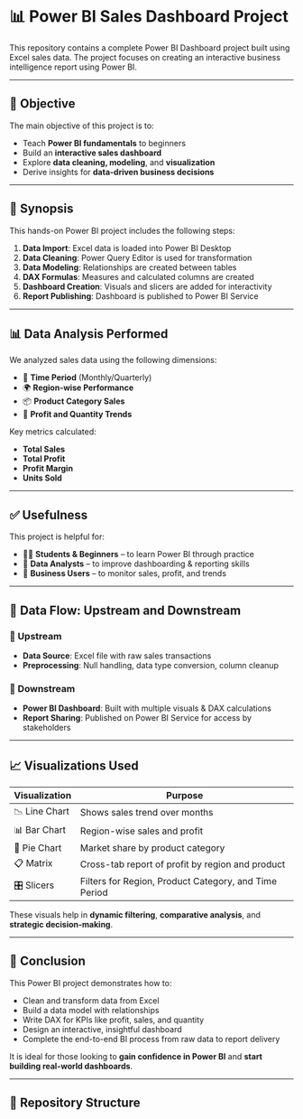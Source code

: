 # 📊 Power BI Sales Dashboard Project

This repository contains a complete Power BI Dashboard project built using Excel sales data. The project focuses on creating an interactive business intelligence report using Power BI.

---

## 🎯 Objective

The main objective of this project is to:

- Teach **Power BI fundamentals** to beginners
- Build an **interactive sales dashboard**
- Explore **data cleaning, modeling**, and **visualization**
- Derive insights for **data-driven business decisions**

---

## 📄 Synopsis

This hands-on Power BI project includes the following steps:

1. **Data Import**: Excel data is loaded into Power BI Desktop  
2. **Data Cleaning**: Power Query Editor is used for transformation  
3. **Data Modeling**: Relationships are created between tables  
4. **DAX Formulas**: Measures and calculated columns are created  
5. **Dashboard Creation**: Visuals and slicers are added for interactivity  
6. **Report Publishing**: Dashboard is published to Power BI Service  

---

## 📊 Data Analysis Performed

We analyzed sales data using the following dimensions:

- 📅 **Time Period** (Monthly/Quarterly)  
- 🌍 **Region-wise Performance**  
- 📦 **Product Category Sales**  
- 💸 **Profit and Quantity Trends**  

Key metrics calculated:

- **Total Sales**  
- **Total Profit**  
- **Profit Margin**  
- **Units Sold**  

---

## ✅ Usefulness

This project is helpful for:

- 🧑‍🎓 **Students & Beginners** – to learn Power BI through practice  
- 🧮 **Data Analysts** – to improve dashboarding & reporting skills  
- 🏢 **Business Users** – to monitor sales, profit, and trends  

---

## 🔄 Data Flow: Upstream and Downstream

### 🔼 Upstream

- **Data Source**: Excel file with raw sales transactions  
- **Preprocessing**: Null handling, data type conversion, column cleanup  

### 🔽 Downstream

- **Power BI Dashboard**: Built with multiple visuals & DAX calculations  
- **Report Sharing**: Published on Power BI Service for access by stakeholders  

---

## 📈 Visualizations Used

| Visualization      | Purpose                                               |
|--------------------|--------------------------------------------------------|
| 📉 Line Chart       | Shows sales trend over months                         |
| 📊 Bar Chart        | Region-wise sales and profit                          |
| 🧁 Pie Chart        | Market share by product category                      |
| 📋 Matrix           | Cross-tab report of profit by region and product      |
| 🎛️ Slicers          | Filters for Region, Product Category, and Time Period |

These visuals help in **dynamic filtering**, **comparative analysis**, and **strategic decision-making**.

---

## 🏁 Conclusion

This Power BI project demonstrates how to:

- Clean and transform data from Excel  
- Build a data model with relationships  
- Write DAX for KPIs like profit, sales, and quantity  
- Design an interactive, insightful dashboard  
- Complete the end-to-end BI process from raw data to report delivery  

It is ideal for those looking to **gain confidence in Power BI** and **start building real-world dashboards**.

---

## 📂 Repository Structure





